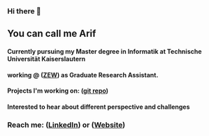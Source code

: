 ### Hi there 👋
## You can call me Arif

#### Currently pursuing my Master degree in Informatik at Technische Universität Kaiserslautern

#### working @ ([ZEW](https://www.zew.de/)) as Graduate Research Assistant.

#### Projects I'm working on: ([git repo](https://github.com/arifnazrul))

#### Interested to hear about different perspective and challenges

### Reach me: ([LinkedIn](https://www.linkedin.com/in/arifnazrulislam/)) or ([Website](https://arif-nazrul.web.app/))

<!--
**arifnazrul/arifnazrul** is a ✨ _special_ ✨ repository because its `README.md` (this file) appears on your GitHub profile.

Here are some ideas to get you started:

- 🔭 I’m currently working on ...
- 🌱 I’m currently learning ...
- 👯 I’m looking to collaborate on ...
- 🤔 I’m looking for help with ...
- 💬 Ask me about ...
- 📫 How to reach me: ...
- 😄 Pronouns: ...
- ⚡ Fun fact: ...
-->
